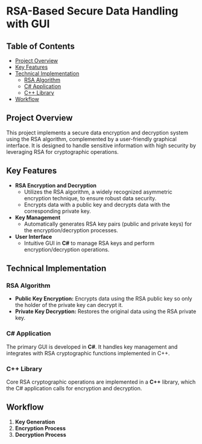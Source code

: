 # RSA-Based Secure Data Handling with GUI

## Table of Contents
- [Project Overview](#project-overview)
- [Key Features](#key-features)
- [Technical Implementation](#technical-implementation)
  - [RSA Algorithm](#rsa-algorithm)
  - [C# Application](#c-application)
  - [C++ Library](#c-library)
- [Workflow](#workflow)

## Project Overview
This project implements a secure data encryption and decryption system using the RSA algorithm, complemented by a user-friendly graphical interface. It is designed to handle sensitive information with high security by leveraging RSA for cryptographic operations.

## Key Features
- **RSA Encryption and Decryption**
  - Utilizes the RSA algorithm, a widely recognized asymmetric encryption technique, to ensure robust data security.
  - Encrypts data with a public key and decrypts data with the corresponding private key.
- **Key Management**
  - Automatically generates RSA key pairs (public and private keys) for the encryption/decryption processes.
- **User Interface**
  - Intuitive GUI in **C#** to manage RSA keys and perform encryption/decryption operations.

## Technical Implementation

### RSA Algorithm
- **Public Key Encryption:** Encrypts data using the RSA public key so only the holder of the private key can decrypt it.
- **Private Key Decryption:** Restores the original data using the RSA private key.

### C# Application
The primary GUI is developed in **C#**. It handles key management and integrates with RSA cryptographic functions implemented in C++.

### C++ Library
Core RSA cryptographic operations are implemented in a **C++** library, which the C# application calls for encryption and decryption.

## Workflow
1. **Key Generation**
2. **Encryption Process**
3. **Decryption Process**
